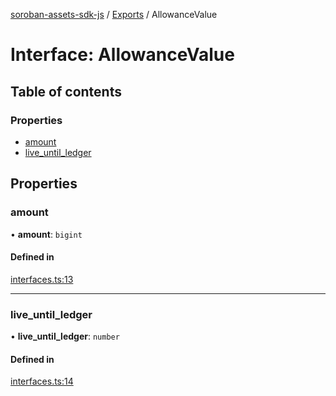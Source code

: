 [soroban-assets-sdk-js](../README.md) / [Exports](../modules.md) / AllowanceValue

# Interface: AllowanceValue

## Table of contents

### Properties

- [amount](AllowanceValue.md#amount)
- [live\_until\_ledger](AllowanceValue.md#live_until_ledger)

## Properties

### amount

• **amount**: `bigint`

#### Defined in

[interfaces.ts:13](https://github.com/Creit-Tech/Soroban-Assets-SDK/blob/401c5fb/src/interfaces.ts#L13)

___

### live\_until\_ledger

• **live\_until\_ledger**: `number`

#### Defined in

[interfaces.ts:14](https://github.com/Creit-Tech/Soroban-Assets-SDK/blob/401c5fb/src/interfaces.ts#L14)
